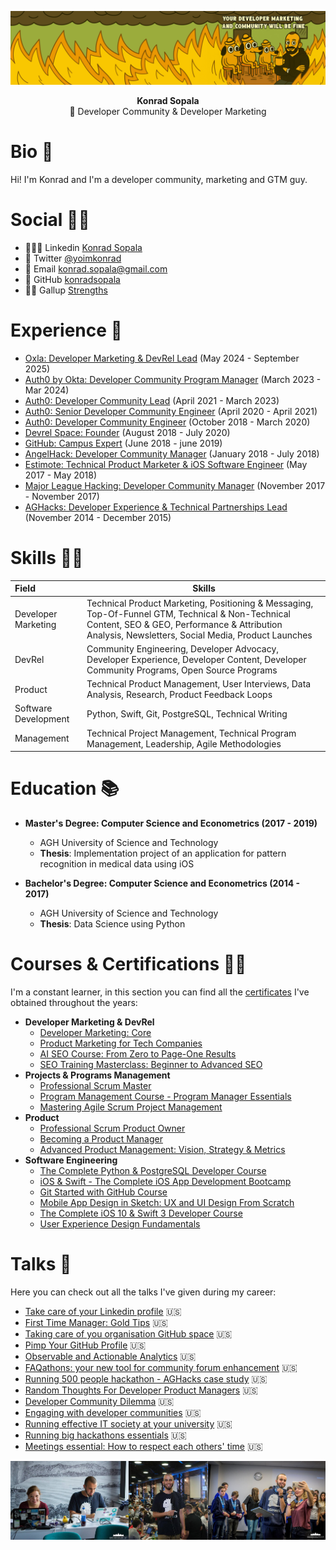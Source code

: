 ![](/Assets/ThisIsFine.png)

<p align="center">
<b> Konrad Sopala </b> <br>
🔧 Developer Community & Developer Marketing <br>
</p>

# Bio 👋

Hi! I'm Konrad and I'm a developer community, marketing and GTM guy.

# Social 🤜🤛

* 👨🏽‍🎓 Linkedin  [Konrad Sopala](https://www.linkedin.com/in/konradsopala/)
* 🐤 Twitter  [@yoimkonrad](https://x.com/yoimkonrad)
* 📧 Email  [konrad.sopala@gmail.com](konrad.sopala@gmail.com)
* 🐙 GitHub  [konradsopala](https://github.com/konradsopala)
* 💪🏼 Gallup [Strengths](/GallupInstitute/CliftonStrengthsFinder.md)

# Experience 🧓

* [Oxla: Developer Marketing & DevRel Lead](https://www.oxla.com/) (May 2024 - September 2025) <br>
* [Auth0 by Okta: Developer Community Program Manager](https://auth0.com/) (March 2023 - Mar 2024) <br>
* [Auth0: Developer Community Lead](https://auth0.com/) (April 2021 - March 2023) <br>
* [Auth0: Senior Developer Community Engineer](https://auth0.com/) (April 2020 - April 2021) <br>
* [Auth0: Developer Community Engineer](https://auth0.com/) (October 2018 - March 2020) <br>
* [Devrel Space: Founder](https://twitter.com/devrelspace) (August 2018 - July 2020) <br>
* [GitHub: Campus Expert](https://githubcampus.expert/) (June 2018 - june 2019) <br>
* [AngelHack: Developer Community Manager](https://angelhack.com/) (January 2018 - July 2018) <br>
* [Estimote: Technical Product Marketer & iOS Software Engineer](https://estimote.com/) (May 2017 - May 2018) <br>
* [Major League Hacking: Developer Community Manager](https://mlh.io/) (November 2017 - November 2017) <br>
* [AGHacks: Developer Experience & Technical Partnerships Lead](https://www.facebook.com/AGHacks/?locale=pl_PL) (November 2014 - December 2015) <br>

# Skills 🙅‍♂️

|         Field                 | Skills                                                                                                                                                                                                 |
|:------------------------------|--------------------------------------------------------------------------------------------------------------------------------------------------------------------------------------------------------|
|   Developer Marketing         | Technical Product Marketing, Positioning & Messaging, Top-Of-Funnel GTM, Technical & Non-Technical Content, SEO & GEO, Performance & Attribution Analysis, Newsletters, Social Media, Product Launches |
|        DevRel                 | Community Engineering, Developer Advocacy, Developer Experience, Developer Content, Developer Community Programs, Open Source Programs                                                                 |
|        Product                | Technical Product Management,  User Interviews, Data Analysis, Research, Product Feedback Loops                                                                                                        |
|     Software Development      | Python, Swift, Git, PostgreSQL, Technical Writing                                                                                                                                                      |
|      Management               | Technical Project Management, Technical Program Management, Leadership, Agile Methodologies                                                                                                            |

# Education 📚

* **Master's Degree: Computer Science and Econometrics (2017 - 2019)**
    * AGH University of Science and Technology
    * **Thesis**: Implementation project of an application for pattern recognition in medical data using iOS

* **Bachelor's Degree: Computer Science and Econometrics (2014 - 2017)**
    * AGH University of Science and Technology
    * **Thesis**: Data Science using Python

# Courses & Certifications 👨‍🏫

I'm a constant learner, in this section you can find all the [certificates](/Certificates) I've obtained throughout the years:

* **Developer Marketing & DevRel**
   * [Developer Marketing: Core](/Certificates/ProductMarketingAlliance/DeveloperMarketingCore.pdf)
   * [Product Marketing for Tech Companies](/Certificates/Udemy/ProductMarketingManagement.pdf)
   * [AI SEO Course: From Zero to Page-One Results](/Certificates/Udemy/AISEOCourse.pdf)
   * [SEO Training Masterclass: Beginner to Advanced SEO](/Certificates/Udemy/SEOTrainingMasterclass.pdf)
* **Projects & Programs Management**
   * [Professional Scrum Master](/Certificates/Scrum.org/ProfessionalScrumMasterKonradSopala.pdf)
   * [Program Management Course - Program Manager Essentials](/Certificates/Udemy/ProgramManagementCourse.pdf)
   * [Mastering Agile Scrum Project Management](/Certificates/Udemy/AgileScrumProjectManagementCertificate.pdf)
* **Product**
   * [Professional Scrum Product Owner](Certificates/Scrum.org/ProfessionalProductownerKonradSopala.pdf)
   * [Becoming a Product Manager](/Certificates/Udemy/ProductManagerCourse.pdf)
   * [Advanced Product Management: Vision, Strategy & Metrics](/Certificates/Udemy/VisionStrategyMetricsForProductManagers.pdf)
* **Software Engineering**
   * [The Complete Python & PostgreSQL Developer Course](/Certificates/Udemy/CompletePythonPostgreSQLCertificate.pdf)
   * [iOS & Swift - The Complete iOS App Development Bootcamp](/Certificates/Udemy/CompleteiOSBootcamp.pdf)
   * [Git Started with GitHub Course](/Certificates/Udemy/GitStartedWithGitHubCertificate.pdf)
   * [Mobile App Design in Sketch: UX and UI Design From Scratch](/Certificates/Udemy/SketchCertificate.pdf)
   * [The Complete iOS 10 & Swift 3 Developer Course](/Certificates/Udemy/iOSDeveloperCertificate.pdf)
   * [User Experience Design Fundamentals](/Certificates/Udemy/UserExperienceFundamentalsCertificate.pdf)

# Talks 🎤

Here you can check out all the talks I've given during my career:

* [Take care of your Linkedin profile](/Presentations/TakeCareOfYourLinkedinLProfile.pdf) 🇺🇸<br>
* [First Time Manager: Gold Tips](/Presentations/FirstTimeManager.pdf) 🇺🇸<br>
* [Taking care of you organisation GitHub space](/Presentations/CompanyGitHubSpace.pdf) 🇺🇸<br>
* [Pimp Your GitHub Profile](/Presentations/PimpYourGitHubProfile.pdf) 🇺🇸<br>
* [Observable and Actionable Analytics](/Presentations/ObservableAndActionableAnalytics.pdf) 🇺🇸<br>
* [FAQathons: your new tool for community forum enhancement](/Presentations/FAQathons.pdf) 🇺🇸<br>
* [Running 500 people hackathon - AGHacks case study](/Presentations/Running500peoplehackathon.pdf) 🇺🇸<br>
* [Random Thoughts For Developer Product Managers](/Presentations/RandomThoughtsForDeveloperProductManagers.pdf) 🇺🇸<br>
* [Developer Community Dilemma](/Presentations/DeveloperCommunityDilemma.pdf) 🇺🇸<br>
* [Engaging with developer communities](/Presentations/EngagingWithDeveloperCommunity.pdf) 🇺🇸<br>
* [Running effective IT society at your university](/Presentations/GitHubCampusExpertsPresentation.pdf) 🇺🇸<br>
* [Running big hackathons essentials](/Presentations/RunningBigHackathons.pdf) 🇺🇸<br>
* [Meetings essential: How to respect each others' time](/Presentations/MeetingsEssentials.pdf) 🇺🇸<br>

![](/Assets/CoverBottom.png)

